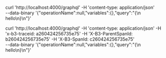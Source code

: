 curl 'http://localhost:4000/graphql' -H 'content-type: application/json' \
  --data-binary '{"operationName":null,"variables":{},"query":"{\n  hello\n}\n"}'

curl 'http://localhost:4000/graphql' -H 'content-type: application/json' -H 'x-b3-traceid: a260424256735e75' -H 'X-B3-ParentSpanId: b260424256735e75' -H 'X-B3-SpanId: c260424256735e75' \
  --data-binary '{"operationName":null,"variables":{},"query":"{\n  hello\n}\n"}'